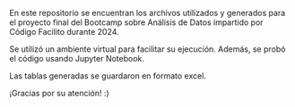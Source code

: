 En este repositorio se encuentran los archivos utilizados y generados para el proyecto final del
Bootcamp sobre Análisis de Datos impartido por Código Facilito durante 2024.

Se utilizó un ambiente virtual para facilitar su ejecución. Además, se probó el código usando
Jupyter Notebook.

Las tablas generadas se guardaron en formato excel.

¡Gracias por su atención! :)
